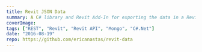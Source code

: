 ```yaml
---
title: Revit JSON Data
summary: A C# library and Revit Add-In for exporting the data in a Revit model to and from JSON
coverImage:
tags: ["REST", "Revit", "Revit API", "Mongo", "C#.Net"]
date: "2016-08-19"
repo: https://github.com/ericanastas/revit-data
---
```

